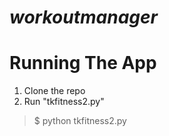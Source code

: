 
# __*workoutmanager*__
# Running The App
1. Clone the repo
2. Run "tkfitness2.py"
  > $ python tkfitness2.py
  
